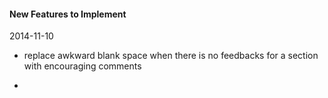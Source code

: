 #### New Features to Implement

2014-11-10
- replace awkward blank space when there is no feedbacks for a section with encouraging
comments

- 
